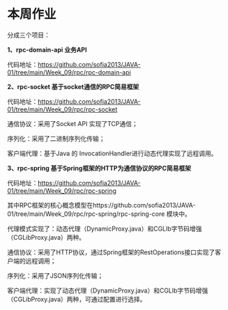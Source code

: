 # 本周作业

分成三个项目：

**1、rpc-domain-api  业务API**

代码地址：https://github.com/sofia2013/JAVA-01/tree/main/Week_09/rpc/rpc-domain-api 

**2、rpc-socket 基于socket通信的RPC简易框架**

代码地址：https://github.com/sofia2013/JAVA-01/tree/main/Week_09/rpc/rpc-socket

通信协议：采用了Socket API 实现了TCP通信；

序列化：采用了二进制序列化传输；

客户端代理：基于Java 的 InvocationHandler进行动态代理实现了远程调用。

**3、rpc-spring 基于Spring框架的HTTP为通信协议的RPC简易框架**

代码地址：https://github.com/sofia2013/JAVA-01/tree/main/Week_09/rpc/rpc-spring

其中RPC框架的核心概念模型在https://github.com/sofia2013/JAVA-01/tree/main/Week_09/rpc/rpc-spring/rpc-spring-core 模块中。

代理模式实现了：动态代理（DynamicProxy.java）和CGLIb字节码增强（CGLibProxy.java）两种。

通信协议：采用了HTTP协议，通过Spring框架的RestOperations接口实现了客户端的远程调用；

序列化：采用了JSON序列化传输；

客户端代理：实现了动态代理（DynamicProxy.java）和CGLIb字节码增强（CGLibProxy.java）两种，可通过配置进行选择。

